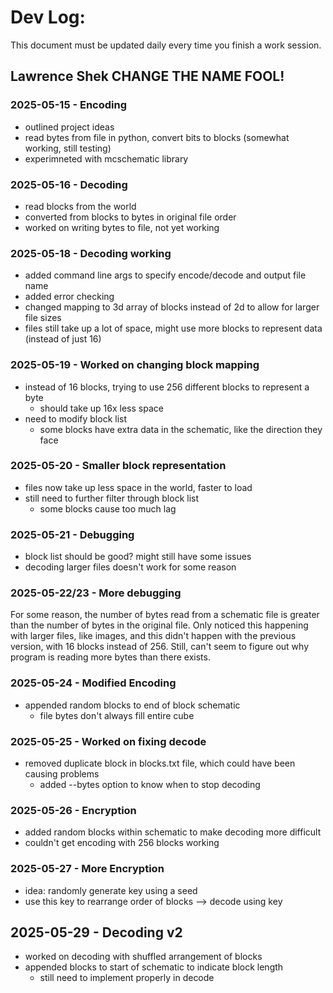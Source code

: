 # Dev Log:

This document must be updated daily every time you finish a work session.

## Lawrence Shek CHANGE THE NAME FOOL!

### 2025-05-15 - Encoding
- outlined project ideas
- read bytes from file in python, convert bits to blocks (somewhat working, still testing)
- experimneted with mcschematic library 

### 2025-05-16 - Decoding
- read blocks from the world
- converted from blocks to bytes in original file order
- worked on writing bytes to file, not yet working

### 2025-05-18 - Decoding working
- added command line args to specify encode/decode and output file name
- added error checking 
- changed mapping to 3d array of blocks instead of 2d to allow for larger file sizes 
- files still take up a lot of space, might use more blocks to represent data (instead of just 16)


### 2025-05-19 - Worked on changing block mapping
- instead of 16 blocks, trying to use 256 different blocks to represent a byte
	- should take up 16x less space
- need to modify block list
	- some blocks have extra data in the schematic, like the direction they face

### 2025-05-20 - Smaller block representation
- files now take up less space in the world, faster to load
- still need to further filter through block list
	- some blocks cause too much lag

### 2025-05-21 - Debugging
- block list should be good? might still have some issues
- decoding larger files doesn't work for some reason

### 2025-05-22/23 - More debugging
For some reason, the number of bytes read from a schematic file is greater than the number of bytes in the original file. Only noticed this happening with larger files, like images, and this didn't happen with the previous version, with 16 blocks instead of 256. Still, can't seem to figure out why program is reading more bytes than there exists. 


### 2025-05-24 - Modified Encoding 
- appended random blocks to end of block schematic
	- file bytes don't always fill entire cube 

### 2025-05-25 - Worked on fixing decode
- removed duplicate block in blocks.txt file, which could have been causing problems
	- added --bytes option to know when to stop decoding 

### 2025-05-26 - Encryption 
- added random blocks within schematic to make decoding more difficult 
- couldn't get encoding with 256 blocks working

### 2025-05-27 - More Encryption
- idea: randomly generate key using a seed 
- use this key to rearrange order of blocks --> decode using key 


## 2025-05-29 - Decoding v2
- worked on decoding with shuffled arrangement of blocks
- appended blocks to start of schematic to indicate block length
	- still need to implement properly in decode

